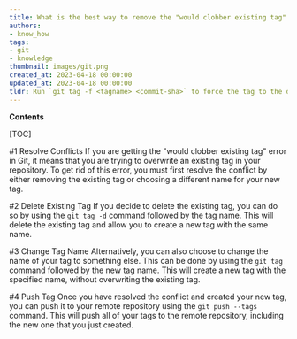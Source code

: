 ```yaml
---
title: What is the best way to remove the "would clobber existing tag" tag?
authors:
- know_how
tags:
- git
- knowledge
thumbnail: images/git.png
created_at: 2023-04-18 00:00:00
updated_at: 2023-04-18 00:00:00
tldr: Run `git tag -f <tagname> <commit-sha>` to force the tag to the desired commit.
---
```


**Contents**

[TOC]

#1 Resolve Conflicts
If you are getting the "would clobber existing tag" error in Git, it means that you are trying to overwrite an existing tag in your repository. To get rid of this error, you must first resolve the conflict by either removing the existing tag or choosing a different name for your new tag.

#2 Delete Existing Tag
If you decide to delete the existing tag, you can do so by using the `git tag -d` command followed by the tag name. This will delete the existing tag and allow you to create a new tag with the same name.

#3 Change Tag Name
Alternatively, you can also choose to change the name of your tag to something else. This can be done by using the `git tag` command followed by the new tag name. This will create a new tag with the specified name, without overwriting the existing tag.

#4 Push Tag
Once you have resolved the conflict and created your new tag, you can push it to your remote repository using the `git push --tags` command. This will push all of your tags to the remote repository, including the new one that you just created.
